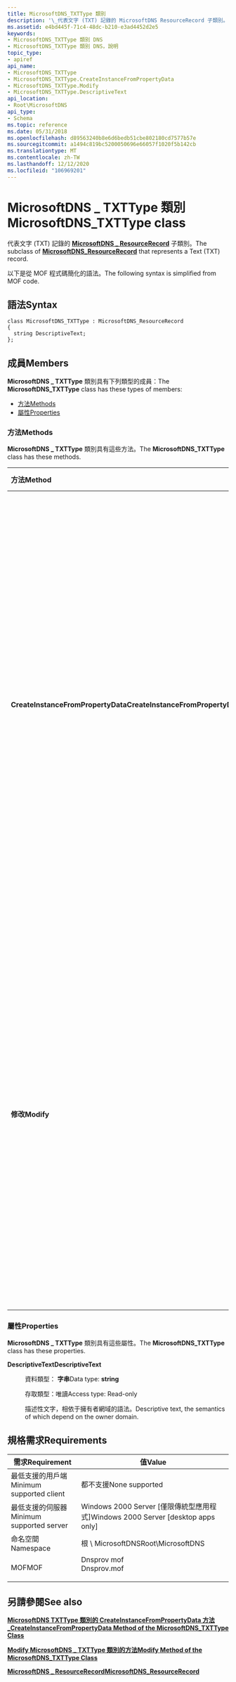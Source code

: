 ```yaml
---
title: MicrosoftDNS_TXTType 類別
description: '\_代表文字 (TXT) 記錄的 MicrosoftDNS ResourceRecord 子類別。'
ms.assetid: e4bd445f-71c4-48dc-b210-e3ad4452d2e5
keywords:
- MicrosoftDNS_TXTType 類別 DNS
- MicrosoftDNS_TXTType 類別 DNS，說明
topic_type:
- apiref
api_name:
- MicrosoftDNS_TXTType
- MicrosoftDNS_TXTType.CreateInstanceFromPropertyData
- MicrosoftDNS_TXTType.Modify
- MicrosoftDNS_TXTType.DescriptiveText
api_location:
- Root\MicrosoftDNS
api_type:
- Schema
ms.topic: reference
ms.date: 05/31/2018
ms.openlocfilehash: d89563240b8e6d6bedb51cbe802180cd7577b57e
ms.sourcegitcommit: a1494c819bc5200050696e66057f1020f5b142cb
ms.translationtype: MT
ms.contentlocale: zh-TW
ms.lasthandoff: 12/12/2020
ms.locfileid: "106969201"
---
```

# <a name="microsoftdns_txttype-class"></a><span data-ttu-id="c9eb2-105">MicrosoftDNS \_ TXTType 類別</span><span class="sxs-lookup"><span data-stu-id="c9eb2-105">MicrosoftDNS\_TXTType class</span></span>

<span data-ttu-id="c9eb2-106">代表文字 (TXT) 記錄的 [**MicrosoftDNS \_ ResourceRecord**](microsoftdns-resourcerecord.md) 子類別。</span><span class="sxs-lookup"><span data-stu-id="c9eb2-106">The subclass of [**MicrosoftDNS\_ResourceRecord**](microsoftdns-resourcerecord.md) that represents a Text (TXT) record.</span></span>

<span data-ttu-id="c9eb2-107">以下是從 MOF 程式碼簡化的語法。</span><span class="sxs-lookup"><span data-stu-id="c9eb2-107">The following syntax is simplified from MOF code.</span></span>

## <a name="syntax"></a><span data-ttu-id="c9eb2-108">語法</span><span class="sxs-lookup"><span data-stu-id="c9eb2-108">Syntax</span></span>

``` syntax
class MicrosoftDNS_TXTType : MicrosoftDNS_ResourceRecord
{
  string DescriptiveText;
};
```

## <a name="members"></a><span data-ttu-id="c9eb2-109">成員</span><span class="sxs-lookup"><span data-stu-id="c9eb2-109">Members</span></span>

<span data-ttu-id="c9eb2-110">**MicrosoftDNS \_ TXTType** 類別具有下列類型的成員：</span><span class="sxs-lookup"><span data-stu-id="c9eb2-110">The **MicrosoftDNS\_TXTType** class has these types of members:</span></span>

-   [<span data-ttu-id="c9eb2-111">方法</span><span class="sxs-lookup"><span data-stu-id="c9eb2-111">Methods</span></span>](#methods)
-   [<span data-ttu-id="c9eb2-112">屬性</span><span class="sxs-lookup"><span data-stu-id="c9eb2-112">Properties</span></span>](#properties)

### <a name="methods"></a><span data-ttu-id="c9eb2-113">方法</span><span class="sxs-lookup"><span data-stu-id="c9eb2-113">Methods</span></span>

<span data-ttu-id="c9eb2-114">**MicrosoftDNS \_ TXTType** 類別具有這些方法。</span><span class="sxs-lookup"><span data-stu-id="c9eb2-114">The **MicrosoftDNS\_TXTType** class has these methods.</span></span>



| <span data-ttu-id="c9eb2-115">方法</span><span class="sxs-lookup"><span data-stu-id="c9eb2-115">Method</span></span>                             | <span data-ttu-id="c9eb2-116">描述</span><span class="sxs-lookup"><span data-stu-id="c9eb2-116">Description</span></span>                                                                                                                                                                                                                                                                                                                                 |
|:-----------------------------------|:--------------------------------------------------------------------------------------------------------------------------------------------------------------------------------------------------------------------------------------------------------------------------------------------------------------------------------------------|
| <span data-ttu-id="c9eb2-117">**CreateInstanceFromPropertyData**</span><span class="sxs-lookup"><span data-stu-id="c9eb2-117">**CreateInstanceFromPropertyData**</span></span> | <span data-ttu-id="c9eb2-118">根據方法的輸入參數中的資料具現化 TXT 類型的 RR：記錄的 DNS 伺服器名稱、容器名稱、擁有者名稱、類別 (預設值 = IN) 、存留時間值，以及記錄的文字。</span><span class="sxs-lookup"><span data-stu-id="c9eb2-118">Instantiates a TXT Type of RR based on the data in the method's input parameters: the record's DNS Server Name, Container Name, Owner Name, class (default = IN), time-to-live value, and the record's text.</span></span> <span data-ttu-id="c9eb2-119">它會將新物件的參考傳回做為輸出參數。</span><span class="sxs-lookup"><span data-stu-id="c9eb2-119">It returns a reference to the new object as an output parameter.</span></span> <br/> <span data-ttu-id="c9eb2-120">限定詞：實作為、靜態</span><span class="sxs-lookup"><span data-stu-id="c9eb2-120">Qualifiers: Implemented, static</span></span><br/>        |
| <span data-ttu-id="c9eb2-121">**修改**</span><span class="sxs-lookup"><span data-stu-id="c9eb2-121">**Modify**</span></span>                         | <span data-ttu-id="c9eb2-122">將 TTL 和描述性文字更新為指定為此方法之輸入參數的值。</span><span class="sxs-lookup"><span data-stu-id="c9eb2-122">Updates the TTL and Descriptive Text to the values specified as the input parameters of this method.</span></span> <span data-ttu-id="c9eb2-123">如果未指定參數的新值，則不會變更參數的目前值。</span><span class="sxs-lookup"><span data-stu-id="c9eb2-123">If a new value for a parameter is not specified, then the current value for the parameter is not changed.</span></span> <span data-ttu-id="c9eb2-124">方法會將修改過之物件的參考傳回為輸出參數。</span><span class="sxs-lookup"><span data-stu-id="c9eb2-124">The method returns a reference to the modified object as an output parameter.</span></span> <br/> <span data-ttu-id="c9eb2-125">限定詞：實作為</span><span class="sxs-lookup"><span data-stu-id="c9eb2-125">Qualifiers: Implemented</span></span><br/> |



 

### <a name="properties"></a><span data-ttu-id="c9eb2-126">屬性</span><span class="sxs-lookup"><span data-stu-id="c9eb2-126">Properties</span></span>

<span data-ttu-id="c9eb2-127">**MicrosoftDNS \_ TXTType** 類別具有這些屬性。</span><span class="sxs-lookup"><span data-stu-id="c9eb2-127">The **MicrosoftDNS\_TXTType** class has these properties.</span></span>

<dl> <dt>

<span data-ttu-id="c9eb2-128">**DescriptiveText**</span><span class="sxs-lookup"><span data-stu-id="c9eb2-128">**DescriptiveText**</span></span>
</dt> <dd> <dl> <dt>

<span data-ttu-id="c9eb2-129">資料類型： **字串**</span><span class="sxs-lookup"><span data-stu-id="c9eb2-129">Data type: **string**</span></span>
</dt> <dt>

<span data-ttu-id="c9eb2-130">存取類型：唯讀</span><span class="sxs-lookup"><span data-stu-id="c9eb2-130">Access type: Read-only</span></span>
</dt> </dl>

<span data-ttu-id="c9eb2-131">描述性文字，相依于擁有者網域的語法。</span><span class="sxs-lookup"><span data-stu-id="c9eb2-131">Descriptive text, the semantics of which depend on the owner domain.</span></span>

</dd> </dl>

## <a name="requirements"></a><span data-ttu-id="c9eb2-132">規格需求</span><span class="sxs-lookup"><span data-stu-id="c9eb2-132">Requirements</span></span>



| <span data-ttu-id="c9eb2-133">需求</span><span class="sxs-lookup"><span data-stu-id="c9eb2-133">Requirement</span></span> | <span data-ttu-id="c9eb2-134">值</span><span class="sxs-lookup"><span data-stu-id="c9eb2-134">Value</span></span> |
|-------------------------------------|----------------------------------------------------------------------------------------|
| <span data-ttu-id="c9eb2-135">最低支援的用戶端</span><span class="sxs-lookup"><span data-stu-id="c9eb2-135">Minimum supported client</span></span><br/> | <span data-ttu-id="c9eb2-136">都不支援</span><span class="sxs-lookup"><span data-stu-id="c9eb2-136">None supported</span></span><br/>                                                              |
| <span data-ttu-id="c9eb2-137">最低支援的伺服器</span><span class="sxs-lookup"><span data-stu-id="c9eb2-137">Minimum supported server</span></span><br/> | <span data-ttu-id="c9eb2-138">Windows 2000 Server \[僅限傳統型應用程式\]</span><span class="sxs-lookup"><span data-stu-id="c9eb2-138">Windows 2000 Server \[desktop apps only\]</span></span><br/>                                   |
| <span data-ttu-id="c9eb2-139">命名空間</span><span class="sxs-lookup"><span data-stu-id="c9eb2-139">Namespace</span></span><br/>                | <span data-ttu-id="c9eb2-140">根 \\ MicrosoftDNS</span><span class="sxs-lookup"><span data-stu-id="c9eb2-140">Root\\MicrosoftDNS</span></span><br/>                                                          |
| <span data-ttu-id="c9eb2-141">MOF</span><span class="sxs-lookup"><span data-stu-id="c9eb2-141">MOF</span></span><br/>                      | <dl> <span data-ttu-id="c9eb2-142"><dt>Dnsprov mof</dt></span><span class="sxs-lookup"><span data-stu-id="c9eb2-142"><dt>Dnsprov.mof</dt></span></span> </dl> |



## <a name="see-also"></a><span data-ttu-id="c9eb2-143">另請參閱</span><span class="sxs-lookup"><span data-stu-id="c9eb2-143">See also</span></span>

<dl> <dt>

[<span data-ttu-id="c9eb2-144">**MicrosoftDNS TXTType 類別的 CreateInstanceFromPropertyData 方法 \_**</span><span class="sxs-lookup"><span data-stu-id="c9eb2-144">**CreateInstanceFromPropertyData Method of the MicrosoftDNS\_TXTType Class**</span></span>](microsoftdns-txttype-createinstancefrompropertydata.md)
</dt> <dt>

[<span data-ttu-id="c9eb2-145">**Modify MicrosoftDNS \_ TXTType 類別的方法**</span><span class="sxs-lookup"><span data-stu-id="c9eb2-145">**Modify Method of the MicrosoftDNS\_TXTType Class**</span></span>](microsoftdns-txttype-modify.md)
</dt> <dt>

[<span data-ttu-id="c9eb2-146">**MicrosoftDNS \_ ResourceRecord**</span><span class="sxs-lookup"><span data-stu-id="c9eb2-146">**MicrosoftDNS\_ResourceRecord**</span></span>](microsoftdns-resourcerecord.md)
</dt> </dl>

 

 





